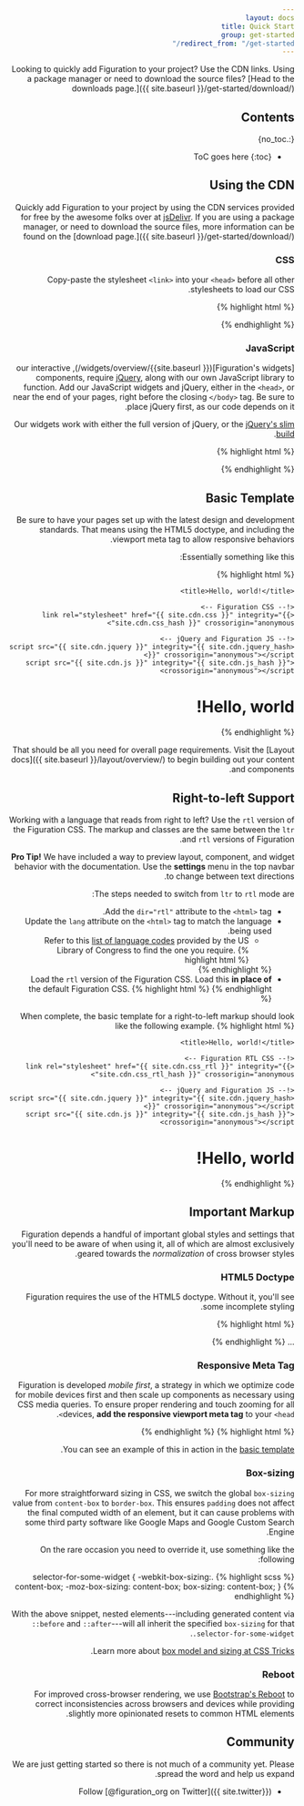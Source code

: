 ```yaml
---
layout: docs
title: Quick Start
group: get-started
redirect_from: "/get-started/"
---
```


Looking to quickly add Figuration to your project? Use the CDN links. Using a package manager or need to download the source files? [Head to the downloads page.]({{ site.baseurl }}/get-started/download/)

## Contents
{:.no_toc}

* ToC goes here
{:toc}

## Using the CDN

Quickly add Figuration to your project by using the CDN services provided for free by the awesome folks over at [jsDelivr](https://www.jsdelivr.com/).  If you are using a package manager, or need to download the source files, more information can be found on the [download page.]({{ site.baseurl }}/get-started/download/)

### CSS

Copy-paste the stylesheet `<link>` into your `<head>` before all other stylesheets to load our CSS.

{% highlight html %}
<link rel="stylesheet" href="{{ site.cdn.css }}" integrity="{{ site.cdn.css_hash }}" crossorigin="anonymous">
{% endhighlight %}

### JavaScript

[Figuration's widgets]({{ site.baseurl}}/widgets/overview/), our interactive components, require [jQuery](https://jquery.com/), along with our own JavaScript library to function. Add our JavaScript widgets and jQuery, either in the `<head>`, or near the end of your pages, right before the closing `</body>` tag. Be sure to place jQuery first, as our code depends on it.

Our widgets work with either the full version of jQuery, or the [jQuery's slim build](https://blog.jquery.com/2016/06/09/jquery-3-0-final-released/).

{% highlight html %}
<script src="{{ site.cdn.jquery }}" integrity="{{ site.cdn.jquery_hash }}" crossorigin="anonymous"></script>
<script src="{{ site.cdn.js }}" integrity="{{ site.cdn.js_hash }}" crossorigin="anonymous"></script>
{% endhighlight %}

## Basic Template

Be sure to have your pages set up with the latest design and development standards. That means using the HTML5 doctype, and including the viewport meta tag to allow responsive behaviors.

Essentially something like this:

{% highlight html %}
<!DOCTYPE html>
<html lang="en-us">
  <head>
    <!-- Required meta tags -->
    <meta charset="utf-8">
    <meta name="viewport" content="width=device-width, initial-scale=1">

    <title>Hello, world!</title>

    <!-- Figuration CSS -->
    <link rel="stylesheet" href="{{ site.cdn.css }}" integrity="{{ site.cdn.css_hash }}" crossorigin="anonymous">

    <!-- jQuery and Figuration JS -->
    <script src="{{ site.cdn.jquery }}" integrity="{{ site.cdn.jquery_hash }}" crossorigin="anonymous"></script>
    <script src="{{ site.cdn.js }}" integrity="{{ site.cdn.js_hash }}" crossorigin="anonymous"></script>
  </head>
  <body>
    <h1>Hello, world!</h1>
  </body>
</html>
{% endhighlight %}

That should be all you need for overall page requirements. Visit the [Layout docs]({{ site.baseurl }}/layout/overview/) to begin building out your content and components.

## Right-to-left Support

Working with a language that reads from right to left? Use the `rtl` version of the Figuration CSS.  The markup and classes are the same between the `ltr` and `rtl` versions of Figuration.

**Pro Tip!** We have included a way to preview layout, component, and widget behavior with the documentation.  Use the **settings** menu in the top navbar to change between text directions.

The steps needed to switch from `ltr` to `rtl` mode are:
- Add the `dir="rtl"` attribute to the `<html>` tag.
- Update the `lang` attribute on the `<html>` tag to match the language being used.
    - Refer to this [list of language codes](https://www.loc.gov/standards/iso639-2/php/code_list.php) provided by the US Library of Congress to find the one you require.
    {% highlight html %}
    <!-- This example is for a right-to-left Arabic layout -->
    <html lang="ar" dir="rtl">
    {% endhighlight %}
- Load the `rtl` version of the Figuration CSS.  Load this **in place of** the default Figuration CSS.
    {% highlight html %}
    <!-- Figuration RTL CSS -->
    <link rel="stylesheet" href="{{ site.cdn.css_rtl }}" integrity="{{ site.cdn.css_rtl_hash }}" crossorigin="anonymous">
    {% endhighlight %}

When complete, the basic template for a right-to-left markup should look like the following example.
{% highlight html %}
<!DOCTYPE html>
<html lang="ar" dir="rtl">
  <head>
    <!-- Required meta tags -->
    <meta charset="utf-8">
    <meta name="viewport" content="width=device-width, initial-scale=1">

    <title>Hello, world!</title>

    <!-- Figuration RTL CSS -->
    <link rel="stylesheet" href="{{ site.cdn.css_rtl }}" integrity="{{ site.cdn.css_rtl_hash }}" crossorigin="anonymous">

    <!-- jQuery and Figuration JS -->
    <script src="{{ site.cdn.jquery }}" integrity="{{ site.cdn.jquery_hash }}" crossorigin="anonymous"></script>
    <script src="{{ site.cdn.js }}" integrity="{{ site.cdn.js_hash }}" crossorigin="anonymous"></script>
  </head>
  <body>
    <h1>Hello, world!</h1>
  </body>
</html>
{% endhighlight %}

## Important Markup

Figuration depends a handful of important global styles and settings that you'll need to be aware of when using it, all of which are almost exclusively geared towards the *normalization* of cross browser styles.

### HTML5 Doctype

Figuration requires the use of the HTML5 doctype. Without it, you'll see some incomplete styling.

{% highlight html %}
<!DOCTYPE html>
<html lang="en-us">
  ...
</html>
{% endhighlight %}

### Responsive Meta Tag

Figuration is developed *mobile first*, a strategy in which we optimize code for mobile devices first and then scale up components as necessary using CSS media queries. To ensure proper rendering and touch zooming for all devices, **add the responsive viewport meta tag** to your `<head>`.

{% highlight html %}
<meta name="viewport" content="width=device-width, initial-scale=1">
{% endhighlight %}

You can see an example of this in action in the [basic template](#basic-template).

### Box-sizing

For more straightforward sizing in CSS, we switch the global `box-sizing` value from `content-box` to `border-box`. This ensures `padding` does not affect the final computed width of an element, but it can cause problems with some third party software like Google Maps and Google Custom Search Engine.

On the rare occasion you need to override it, use something like the following:

{% highlight scss %}
.selector-for-some-widget {
  -webkit-box-sizing: content-box;
     -moz-box-sizing: content-box;
          box-sizing: content-box;
}
{% endhighlight %}

With the above snippet, nested elements---including generated content via `::before` and `::after`---will all inherit the specified `box-sizing` for that `.selector-for-some-widget`.

Learn more about [box model and sizing at CSS Tricks](https://css-tricks.com/box-sizing/).

### Reboot

For improved cross-browser rendering, we use [Bootstrap's Reboot](https://getbootstrap.com/docs/4.1/content/reboot/) to correct inconsistencies across browsers and devices while providing slightly more opinionated resets to common HTML elements.

## Community

We are just getting started so there is not much of a community yet.  Please spread the word and help us expand.

- Follow [@figuration_org on Twitter]({{ site.twitter}})